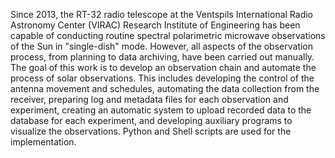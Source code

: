 Since 2013, the RT-32 radio telescope at the Ventspils International Radio Astronomy Center (VIRAC) Research Institute of Engineering has been capable of conducting routine spectral polarimetric microwave observations of the Sun in "single-dish" mode. However, all aspects of the observation process, from planning to data archiving, have been carried out manually. The goal of this work is to develop an observation chain and automate the process of solar observations. This includes developing the control of the antenna movement and schedules, automating the data collection from the receiver, preparing log and metadata files for each observation and experiment, creating an automatic system to upload recorded data to the database for each experiment, and developing auxiliary programs to visualize the observations. Python and Shell scripts are used for the implementation.
